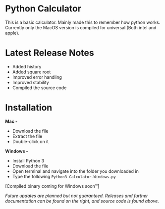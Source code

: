 # Python Calculator

This is a basic calculator. Mainly made this to remember how python works. Currently only the MacOS version is compiled for universal (Both intel and apple). 

# Latest Release Notes

- Added history
- Added square root
- Improved error handling
- Improved stability
- Compiled the source code

# Installation

**Mac -**
- Download the file
- Extract the file
- Double-click on it

**Windows -**
 - Install Python 3
 - Download the file
 - Open terminal and navigate into the folder you downloaded in
 - Type the following
    `Python3 Calculator-Windows.py`

[Compiled binary coming for Windows soon™]

_Future updates are planned but not guaranteed. Releases and further documentation can be found on the right, and source code is found above._
